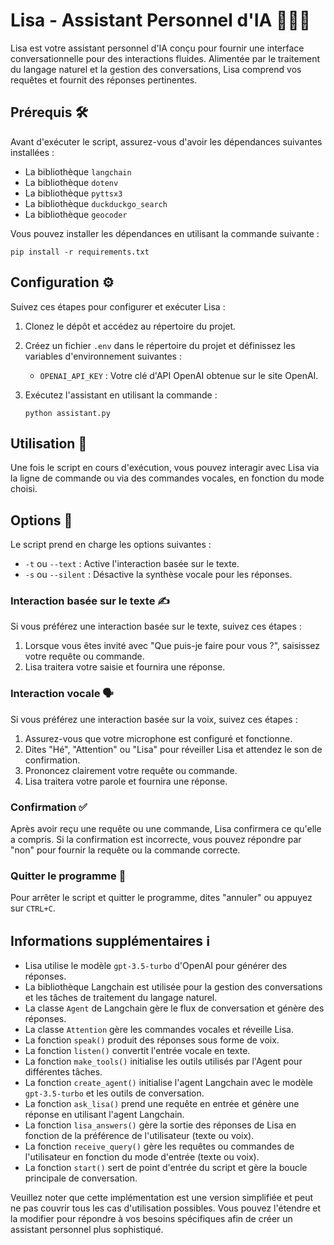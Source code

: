 # Lisa - Assistant Personnel d'IA 💁‍♀️🤖

Lisa est votre assistant personnel d'IA conçu pour fournir une interface conversationnelle pour des interactions fluides. Alimentée par le traitement du langage naturel et la gestion des conversations, Lisa comprend vos requêtes et fournit des réponses pertinentes.

## Prérequis 🛠️

Avant d'exécuter le script, assurez-vous d'avoir les dépendances suivantes installées :

- La bibliothèque `langchain`
- La bibliothèque `dotenv`
- La bibliothèque `pyttsx3`
- La bibliothèque `duckduckgo_search`
- La bibliothèque `geocoder`

Vous pouvez installer les dépendances en utilisant la commande suivante :

```
pip install -r requirements.txt
```

## Configuration ⚙️

Suivez ces étapes pour configurer et exécuter Lisa :

1. Clonez le dépôt et accédez au répertoire du projet.
2. Créez un fichier `.env` dans le répertoire du projet et définissez les variables d'environnement suivantes :
   - `OPENAI_API_KEY` : Votre clé d'API OpenAI obtenue sur le site OpenAI.
3. Exécutez l'assistant en utilisant la commande :

   ```
   python assistant.py
   ```

## Utilisation 🚀

Une fois le script en cours d'exécution, vous pouvez interagir avec Lisa via la ligne de commande ou via des commandes vocales, en fonction du mode choisi.

## Options 🎌

Le script prend en charge les options suivantes :

- `-t` ou `--text` : Active l'interaction basée sur le texte.
- `-s` ou `--silent` : Désactive la synthèse vocale pour les réponses.

### Interaction basée sur le texte ✍️

Si vous préférez une interaction basée sur le texte, suivez ces étapes :

1. Lorsque vous êtes invité avec "Que puis-je faire pour vous ?", saisissez votre requête ou commande.
2. Lisa traitera votre saisie et fournira une réponse.

### Interaction vocale 🗣️

Si vous préférez une interaction basée sur la voix, suivez ces étapes :

1. Assurez-vous que votre microphone est configuré et fonctionne.
2. Dites "Hé", "Attention" ou "Lisa" pour réveiller Lisa et attendez le son de confirmation.
3. Prononcez clairement votre requête ou commande.
4. Lisa traitera votre parole et fournira une réponse.

### Confirmation ✅

Après avoir reçu une requête ou une commande, Lisa confirmera ce qu'elle a compris. Si la confirmation est incorrecte, vous pouvez répondre par "non" pour fournir la requête ou la commande correcte.

### Quitter le programme 🚪

Pour arrêter le script et quitter le programme, dites "annuler" ou appuyez sur `CTRL+C`.

## Informations supplémentaires ℹ️

- Lisa utilise le modèle `gpt-3.5-turbo` d'OpenAI pour générer des réponses.
- La bibliothèque Langchain est utilisée pour la gestion des conversations et les tâches de traitement du langage naturel.
- La classe `Agent` de Langchain gère le flux de conversation et génère des réponses.
- La classe `Attention` gère les commandes vocales et réveille Lisa.
- La fonction `speak()` produit des réponses sous forme de voix.
- La fonction `listen()` convertit l'entrée vocale en texte.
- La fonction `make_tools()` initialise les outils utilisés par l'Agent pour différentes tâches.
- La fonction `create_agent()` initialise l'agent Langchain avec le modèle `gpt-3.5-turbo` et les outils de conversation.
- La fonction `ask_lisa()` prend une requête en entrée et génère une réponse en utilisant l'agent Langchain.
- La fonction `lisa_answers()` gère la sortie des réponses de Lisa en fonction de la préférence de l'utilisateur (texte ou voix).
- La fonction `receive_query()` gère les requêtes ou commandes de l'utilisateur en fonction du mode d'entrée (texte ou voix).
- La fonction `start()` sert de point d'entrée du script et gère la boucle principale de conversation.

Veuillez noter que cette implémentation est une version simplifiée et peut ne pas couvrir tous les cas d'utilisation possibles. Vous pouvez l'étendre et la modifier pour répondre à vos besoins spécifiques afin de créer un assistant personnel plus sophistiqué.